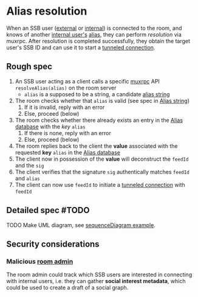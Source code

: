 # Alias resolution

When an SSB user ([external](../Stakeholders/External%20user.md) or [internal](../Stakeholders/Internal%20user.md)) is connected to the room, and knows of another [internal user's](../Stakeholders/Internal%20user.md) [alias](Alias%20string.md), they can perform *resolution* via muxrpc. After resolution is completed successfully, they obtain the target user's SSB ID and can use it to start a [tunneled connection](../Participation/Tunneled%20connection.md).

## Rough spec

1. An SSB user acting as a client calls a specific [muxrpc](https://github.com/ssb-js/muxrpc/) API `resolveAlias(alias)` on the room server
    - `alias` is a supposed to be a string, a candidate [alias string](Alias%20string.md)
1. The room checks whether that `alias` is valid (see spec in [Alias string](Alias%20string.md))
	1. If it is invalid, reply with an error
	1. Else, proceed (below)
1. The room checks whether there already exists an entry in the [Alias database](Alias%20database.md) with the *key* `alias`
	1. If there is none, reply with an error
	1. Else, proceed (below)
1. The room replies back to the client the **value** associated with the requested **key** `alias` in the [Alias database](Alias%20database.md)
1. The client now in possession of the **value** will deconstruct the `feedId` and the `sig`
1. The client verifies that the signature `sig` authentically matches `feedId` and `alias`
1. The client can now use `feedId` to initiate a [tunneled connection](../Participation/Tunneled%20connection.md) with `feedId`

## Detailed spec #TODO

TODO Make UML diagram, see [sequenceDiagram example](../Misc/sequenceDiagram%20example.md).

## Security considerations

### Malicious [room admin](../Stakeholders/Room%20admin.md)

The room admin could track which SSB users are interested in connecting with internal users, i.e. they can gather **social interest metadata**, which could be used to create a draft of a social graph.
